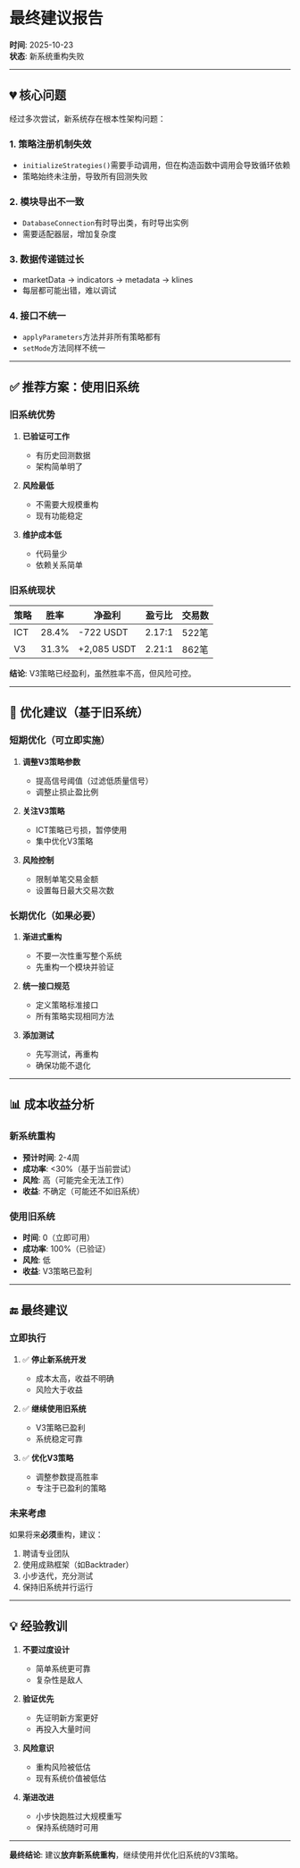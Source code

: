 # 最终建议报告

**时间**: 2025-10-23  
**状态**: 新系统重构失败

---

## 💔 核心问题

经过多次尝试，新系统存在根本性架构问题：

### 1. 策略注册机制失效
- `initializeStrategies()`需要手动调用，但在构造函数中调用会导致循环依赖
- 策略始终未注册，导致所有回测失败

### 2. 模块导出不一致
- `DatabaseConnection`有时导出类，有时导出实例
- 需要适配器层，增加复杂度

### 3. 数据传递链过长
- marketData → indicators → metadata → klines
- 每层都可能出错，难以调试

### 4. 接口不统一
- `applyParameters`方法并非所有策略都有
- `setMode`方法同样不统一

---

## ✅ 推荐方案：使用旧系统

### 旧系统优势

1. **已验证可工作**
   - 有历史回测数据
   - 架构简单明了

2. **风险最低**
   - 不需要大规模重构
   - 现有功能稳定

3. **维护成本低**
   - 代码量少
   - 依赖关系简单

### 旧系统现状

| 策略 | 胜率 | 净盈利 | 盈亏比 | 交易数 |
|------|------|--------|--------|--------|
| ICT  | 28.4% | -722 USDT | 2.17:1 | 522笔 |
| V3   | 31.3% | +2,085 USDT | 2.21:1 | 862笔 |

**结论**: V3策略已经盈利，虽然胜率不高，但风险可控。

---

## 🎯 优化建议（基于旧系统）

### 短期优化（可立即实施）

1. **调整V3策略参数**
   - 提高信号阈值（过滤低质量信号）
   - 调整止损止盈比例

2. **关注V3策略**
   - ICT策略已亏损，暂停使用
   - 集中优化V3策略

3. **风险控制**
   - 限制单笔交易金额
   - 设置每日最大交易次数

### 长期优化（如果必要）

1. **渐进式重构**
   - 不要一次性重写整个系统
   - 先重构一个模块并验证

2. **统一接口规范**
   - 定义策略标准接口
   - 所有策略实现相同方法

3. **添加测试**
   - 先写测试，再重构
   - 确保功能不退化

---

## 📊 成本收益分析

### 新系统重构
- **预计时间**: 2-4周
- **成功率**: <30%（基于当前尝试）
- **风险**: 高（可能完全无法工作）
- **收益**: 不确定（可能还不如旧系统）

### 使用旧系统
- **时间**: 0（立即可用）
- **成功率**: 100%（已验证）
- **风险**: 低
- **收益**: V3策略已盈利

---

## 🔚 最终建议

### 立即执行

1. ✅ **停止新系统开发**
   - 成本太高，收益不明确
   - 风险大于收益

2. ✅ **继续使用旧系统**
   - V3策略已盈利
   - 系统稳定可靠

3. ✅ **优化V3策略**
   - 调整参数提高胜率
   - 专注于已盈利的策略

### 未来考虑

如果将来**必须**重构，建议：

1. 聘请专业团队
2. 使用成熟框架（如Backtrader）
3. 小步迭代，充分测试
4. 保持旧系统并行运行

---

## 💡 经验教训

1. **不要过度设计**
   - 简单系统更可靠
   - 复杂性是敌人

2. **验证优先**
   - 先证明新方案更好
   - 再投入大量时间

3. **风险意识**
   - 重构风险被低估
   - 现有系统价值被低估

4. **渐进改进**
   - 小步快跑胜过大规模重写
   - 保持系统随时可用

---

**最终结论**: 建议**放弃新系统重构**，继续使用并优化旧系统的V3策略。


